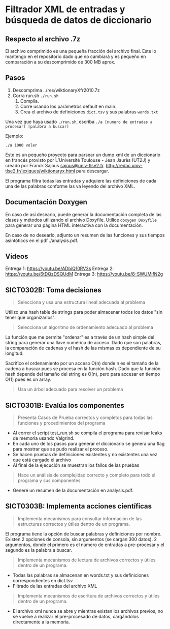 # Filtrador XML de entradas y búsqueda de datos de diccionario

## Respecto al archivo .7z

El archivo comprimido es una pequeña fracción del archivo final. Este lo mantengo en el repositorio dado que no cambiará y es pequeño en comparación a su descomprimido de 300 MB aprox.

## Pasos

1. Descomprima ../res/wiktionaryXfr2010.7z
2. Corra run.sh `./run.sh` 
    1. Compila.
    2. Corre usando los parámetros default en main.
    3. Crea el archivo de definiciones `dict.tsv` y sus palabras `words.txt`

Una vez que haya usado `./run.sh`, escriba `./a [numero de entradas a procesar] [palabra a buscar]`

Ejemplo:

`./a 1000 voler`

Este es un pequeño proyecto para parsear un dump xml de un diccionario en francés provisto por L’Université Toulouse - Jean Jaurès (UT2J) y creado por Franck Sajous sajous@univ-tlse2.fr. 
http://redac.univ-tlse2.fr/lexiques/wiktionaryx.html para descargar.

El programa filtra todas las entradas y adquiere las definiciones de cada una de las palabras conforme las va leyendo del archivo XML.

## Documentación Doxygen

En caso de así desearlo, puede generar la documentación completa de las clases y métodos utilizando el archivo Doxyfile. Utilice `doxygen Doxyfile` para generar una página HTML interactiva con la documentación.

En caso de no desearlo, adjunto un resumen de las funciones y sus tiempos asintóticos en el pdf ./analysis.pdf.

## Videos

Entrega 1: https://youtu.be/ADbiQ10RV3s
Entrega 2: https://youtu.be/6tDQzDSQUdM
Entrega 3: https://youtu.be/8-SWUMifN2g

## SICT0302B: Toma decisiones

> Selecciona y usa una estructura lineal adecuada al problema

Utilizo una hash table de strings para poder almacenar todos los datos "sin tener que organizarlos". 

> Selecciona un algoritmo de ordenamiento adecuado al problema

La función que me permite "ordenar" es a través de un hash simple del string para generar una llave numérica de acceso. Dado que son palabras, la comparación de cadenas y el hash de las mismas es dependiente de su longitud.

Sacrifico el ordenamiento por un acceso O(n) donde n es el tamaño de la cadena a buscar pues se procesa en la función hash. Dado que la función hash depende del tamaño del string es O(n), pero para accesar en tiempo O(1) pues es un array.

> Usa un árbol adecuado para resolver un problema

## SICT0301B: Evalúa los componentes

> Presenta Casos de Prueba correctos y completos para todas las funciones y procedimientos del programa

- Al correr el script test_run.sh se compila el programa para revisar leaks de memoria usando Valgrind.
- En cada uno de los pasos para generar el diccionario se genera una flag para mostrar que se pudo realizar el proceso. 
- Se hacen pruebas de definiciones existentes y no existentes una vez que está cargado el archivo
- Al final de la ejecución se muestran los fallos de las pruebas 

> Hace un análisis de complejidad correcto y completo para todo el programa y sus componentes

- Generé un resumen de la documentación en analysis.pdf.

## SICT0303B: Implementa acciones científicas

> Implementa mecanismos para consultar información de las estructuras correctos y útiles dentro de un programa.

El programa tiene la opción de buscar palabras y definiciones por nombre. Existen 2 opciones de consola, sin argumentos (se cargan 300 datos). 2 argumentos, donde el primero es el número de entradas a pre-procesar y el segundo es la palabra a buscar.

> Implementa mecanismos de lectura de archivos correctos y útiles dentro de un programa.

- Todas las palabras se almacenan en words.txt y sus definiciones correspondientes en dict.tsv
- Filtrado de las entradas del archivo XML

> Implementa mecanismos de escritura de archivos correctos y útiles dentro de un programa. 

- El archivo xml nunca se abre y mientras existan los archivos previos, no se vuelve a realizar el pre-procesado de datos, cargándolos directamente a la memoria. 
